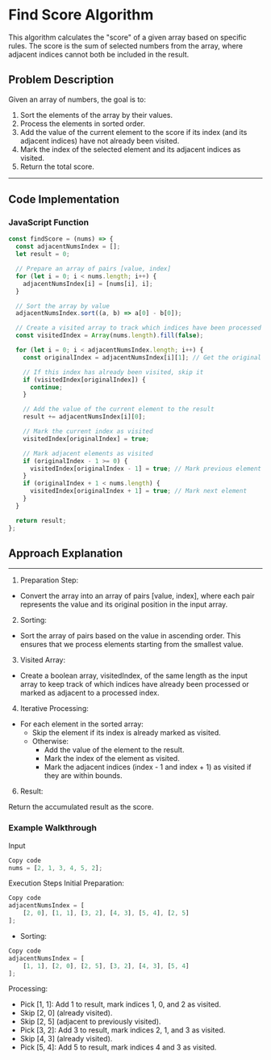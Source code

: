 # Find Score Algorithm

This algorithm calculates the "score" of a given array based on specific rules. The score is the sum of selected numbers from the array, where adjacent indices cannot both be included in the result.

## Problem Description

Given an array of numbers, the goal is to:

1. Sort the elements of the array by their values.
2. Process the elements in sorted order.
3. Add the value of the current element to the score if its index (and its adjacent indices) have not already been visited.
4. Mark the index of the selected element and its adjacent indices as visited.
5. Return the total score.

---

## Code Implementation

### JavaScript Function

```javascript
const findScore = (nums) => {
  const adjacentNumsIndex = [];
  let result = 0;

  // Prepare an array of pairs [value, index]
  for (let i = 0; i < nums.length; i++) {
    adjacentNumsIndex[i] = [nums[i], i];
  }

  // Sort the array by value
  adjacentNumsIndex.sort((a, b) => a[0] - b[0]);

  // Create a visited array to track which indices have been processed
  const visitedIndex = Array(nums.length).fill(false);

  for (let i = 0; i < adjacentNumsIndex.length; i++) {
    const originalIndex = adjacentNumsIndex[i][1]; // Get the original index of the sorted element

    // If this index has already been visited, skip it
    if (visitedIndex[originalIndex]) {
      continue;
    }

    // Add the value of the current element to the result
    result += adjacentNumsIndex[i][0];

    // Mark the current index as visited
    visitedIndex[originalIndex] = true;

    // Mark adjacent elements as visited
    if (originalIndex - 1 >= 0) {
      visitedIndex[originalIndex - 1] = true; // Mark previous element
    }
    if (originalIndex + 1 < nums.length) {
      visitedIndex[originalIndex + 1] = true; // Mark next element
    }
  }

  return result;
};
```

## Approach Explanation

---

1. Preparation Step:

- Convert the array into an array of pairs [value, index], where each pair represents the value and its original position in the input array.

2. Sorting:

- Sort the array of pairs based on the value in ascending order. This ensures that we process elements starting from the smallest value.

3. Visited Array:

- Create a boolean array, visitedIndex, of the same length as the input array to keep track of which indices have already been processed or marked as adjacent to a processed index.

4. Iterative Processing:

- For each element in the sorted array:
  - Skip the element if its index is already marked as visited.
  - Otherwise:
    - Add the value of the element to the result.
    - Mark the index of the element as visited.
    - Mark the adjacent indices (index - 1 and index + 1) as visited if they are within bounds.

6. Result:

Return the accumulated result as the score.

### Example Walkthrough

Input

```javascript
Copy code
nums = [2, 1, 3, 4, 5, 2];
```

Execution Steps
Initial Preparation:

```javascript
Copy code
adjacentNumsIndex = [
    [2, 0], [1, 1], [3, 2], [4, 3], [5, 4], [2, 5]
];
```

- Sorting:

```javascript
Copy code
adjacentNumsIndex = [
    [1, 1], [2, 0], [2, 5], [3, 2], [4, 3], [5, 4]
];
```

Processing:

- Pick [1, 1]: Add 1 to result, mark indices 1, 0, and 2 as visited.
- Skip [2, 0] (already visited).
- Skip [2, 5] (adjacent to previously visited).
- Pick [3, 2]: Add 3 to result, mark indices 2, 1, and 3 as visited.
- Skip [4, 3] (already visited).
- Pick [5, 4]: Add 5 to result, mark indices 4 and 3 as visited.
